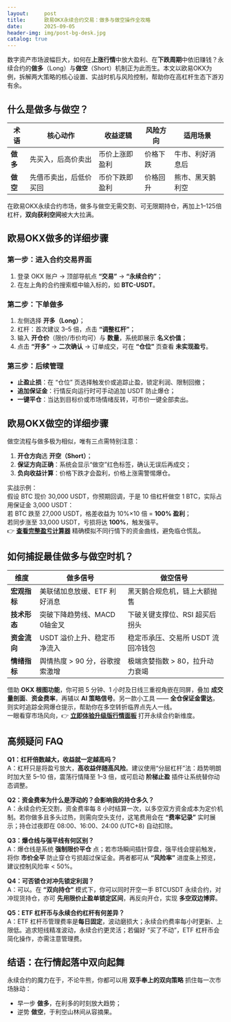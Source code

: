```yaml
---
layout:     post
title:      欧易OKX永续合约交易：做多与做空操作全攻略
date:       2025-09-05
header-img: img/post-bg-desk.jpg
catalog: true
---
```


数字资产市场波幅巨大，如何在**上涨行情**中放大盈利、在**下跌周期**中依旧赚钱？永续合约的**做多**（Long）与**做空**（Short）机制正为此而生。本文以欧易OKX为例，拆解两大策略的核心设置、实战时机与风险控制，帮助你在高杠杆生态下游刃有余。

## 什么是做多与做空？

| 术语 | 核心动作 | 收益逻辑 | 风险方向 | 适用场景 |
|---|---|---|---|---|
| **做多** | 先买入，后高价卖出 | 币价上涨即盈利 | 价格下跌 | 牛市、利好消息后 |
| **做空** | 先借币卖出，后低价买回 | 币价下跌即盈利 | 价格回升 | 熊市、黑天鹅利空 |

在欧易OKX永续合约市场，做多与做空无需交割、可无限期持仓，再加上1–125倍杠杆，**双向获利空间**被大大拉满。

## 欧易OKX做多的详细步骤

### 第一步：进入合约交易界面
1. 登录 OKX 账户 → 顶部导航点 **“交易”** → **“永续合约”**；
2. 在左上角的合约搜索框中输入标的，如 **BTC-USDT**。

### 第二步：下单做多
1. 左侧选择 **开多（Long）**；
2. 杠杆：首次建议 3–5 倍，点击 **“调整杠杆”**；
3. 输入 **开仓价**（限价/市价均可）与 **数量**，系统即展示 **名义价值**；
4. 点击 **“开多”** → **二次确认** → 订单成交，可在 **“仓位”** 页查看 **未实现盈亏**。

### 第三步：后续管理
- **止盈止损**：在 “仓位” 页选择触发价或追踪止盈，锁定利润、限制回撤；
- **追加保证金**：行情反向运行时可手动追加 USDT 防止爆仓；
- **一键平仓**：当达到目标价或市场情绪反转，可市价一键全部卖出。 

## 欧易OKX做空的详细步骤

做空流程与做多极为相似，唯有三点需特别注意：

1. **开仓方向**选 **开空（Short）**；
2. **保证方向正确**：系统会显示“做空”红色标签，确认无误后再成交；
3. **负向收益计算**：价格下跌才会盈利，价格上涨需警惕爆仓。

实战示例：  
假设 BTC 现价 30,000 USDT，你预期回调，于是 10 倍杠杆做空 1 BTC，实际占用保证金 3,000 USDT：  
若 BTC 跌至 27,000 USDT，格差收益为 10%×10 倍 = **100% 盈利**；  
若同步涨至 33,000 USDT，亏损将达 **100%**，触发强平。  
👉 [**查看完整盈亏计算器**](https://okxdog.com/) 精确模拟不同行情下的资金曲线，避免临仓慌乱。

## 如何捕捉最佳做多与做空时机？

| 维度 | 做多信号 | 做空信号 |
|---|---|---|
| **宏观指标** | 美联储加息放缓、ETF 利好消息 | 黑天鹅合规危机，链上大额抛售 |
| **技术形态** | 突破下降趋势线、MACD 0轴金叉 | 下破关键支撑位、RSI 超买后拐头 |
| **资金流向** | USDT 溢价上升、稳定币净流入 | 稳定币承压、交易所 USDT 流回冷钱包 |
| **情绪指标** | 舆情热度 > 90 分，谷歌搜索激增 | 极端贪婪指数 > 80，拉升动力衰竭 |

借助 **OKX 根图功能**，你可把 5 分钟、1 小时及日线三重视角嵌在同屏，叠加 **成交量剖面**、**资金费率**，再辅以 **AI 策略信号**。另一款小工具 —— **全仓保证金雷达**，则实时追踪全网爆仓提示，帮助你在多空转折临界点先人一线。  
一眼看穿市场风向，👉 [**立即体验升级版行情面板**](https://okxdog.com/) 打开永续合约新维度。

## 高频疑问 FAQ

**Q1：杠杆倍数越大，收益就一定越高吗？**  
A：杠杆只是将盈亏放大，**高收益伴随高风险**。建议使用“分层杠杆”法：趋势明朗时加大至 5–10 倍，震荡行情降至 1–3 倍，或可启动 **阶梯止盈** 插件让系统替你动态调整。

**Q2：资金费率为什么是浮动的？会影响我的持仓多久？**  
A：永续合约无交割，资金费率每 8 小时结算一次，以多空双方资金成本为定价机制。若你做多且多头过热，则需向空头支付，这笔费用会在 **“费率记录”** 实时展示；持仓过夜即在 08:00、16:00、24:00 (UTC+8) 自动扣除。

**Q3：爆仓线与强平线有何区别？**  
A：爆仓线是系统 **强制限价平仓** 点；若市场瞬间插针穿盘，强平线会提前触发，将你 **市价全平** 防止穿仓亏损超过保证金。两者都可从 **“风险率”** 进度条上预览，建议控制风险率 < 50%。

**Q4：可否锁仓对冲先锁定利润？**  
A：可以。在 **“双向持仓”** 模式下，你可以同时开空一手 BTCUSDT 永续合约，对冲现货持仓，亦可 **先用限价止盈单锁定区间**，再反向开仓，实现 **多空双边博弈**。

**Q5：ETF 杠杆币与永续合约杠杆有何差异？**  
A：ETF 杠杆币管理费率是**每日固定**，波动磨损大；永续合约费率每小时更新、上限低。追求短线精准波动，永续合约更灵活；若偏好 “买了不动”，ETF 杠杆币会简化操作，亦需注意管理费。

## 结语：在行情起落中双向起舞

永续合约的魔力在于，不论牛熊，你都可以用 **双手奉上的双向策略** 抓住每一次市场脉动：  
- 早一步 **做多**，在利多的时刻放大趋势；  
- 逆势 **做空**，于利空山林间从容摘果。